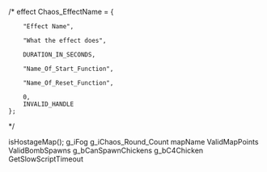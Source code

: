 
/*
	effect Chaos_EffectName = {

		"Effect Name",

		"What the effect does",

		DURATION_IN_SECONDS,

		"Name_Of_Start_Function",

		"Name_Of_Reset_Function",

		0,
		INVALID_HANDLE
	};

 */


isHostageMap();
g_iFog
g_iChaos_Round_Count
mapName
ValidMapPoints
ValidBombSpawns
g_bCanSpawnChickens
g_bC4Chicken
GetSlowScriptTimeout